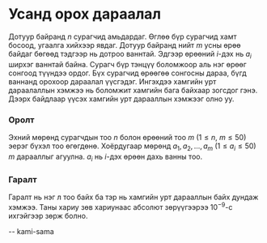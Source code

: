 Усанд орох дараалал
===================
Дотуур байранд $n$ сурагчид амьдардаг. Өглөө бүр сурагчид хамт босоод, угаалга
хийхээр явдаг. Дотуур байранд нийт $m$ усны өрөө байдаг бөгөөд тэдгээр нь дотроо
ваннтай. Эдгээр өрөөний $i$-дэх нь $a_i$ ширхэг ваннтай байна. Сурагч бүр тэнцүү
боломжоор аль нэг өрөөг сонгоод түүндээ ордог. Бүх сурагчид өрөөгөө сонгосны
дараа, бүгд ваннанд орохоор дараалал үүсгэдэг. Ингэхдээ хамгийн урт дараалаллын
хэмжээ нь боломжит хамгийн бага байхаар зогсдог гэнэ. Дээрх байдлаар үүсэх
хамгийн урт дарааллын хэмжээг олно уу.


### Оролт
Эхний мөрөнд сурагчдын тоо $n$ болон өрөөний тоо $m$ ($1 ≤ n$, $m ≤ 50$) эерэг
бүхэл тоо өгөгдөнө. Хоёрдугаар мөрөнд $a_1, a_2, ... , a_m$ ($1 ≤ a_i ≤ 50$) $m$
дарааллыг агуулна. $a_i$ нь $i$-дэх өрөөн дахь ванны тоо.


### Гаралт
Гаралт нь нэг л тоо байх ба тэр нь хамгийн урт дарааллын байх дундаж хэмжээ.
Таны хариу зөв хариунаас абсолют зөрүүгээрээ $10^{-9}$-с ихгэйгээр зөрж болно.

-- kami-sama
